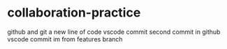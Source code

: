 # collaboration-practice

github and git
a new line of code
vscode commit
second commit in github
vscode commit
im from features branch
